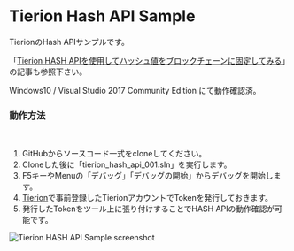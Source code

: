 # Tierion Hash API Sample
TierionのHash APIサンプルです。

「[Tierion HASH APIを使用してハッシュ値をブロックチェーンに固定してみる](https://mining.watch/2018/01/07/tierion-hash-api/)」の記事も参照下さい。

Windows10 / Visual Studio 2017 Community Edition にて動作確認済。

### 動作方法
  
1. GitHubからソースコード一式をcloneしてください。 
2. Cloneした後に「tierion_hash_api_001.sln」を実行します。
3. F5キーやMenuの「デバッグ」「デバッグの開始」からデバッグを開始します。
4. [Tierion](https://tierion.com/)で事前登録したTierionアカウントでTokenを発行しておきます。
5. 発行したTokenをツール上に張り付けすることでHASH APIの動作確認が可能です。

![Tierion HASH API Sample screenshot](https://mining.watch/wp/wp-content/uploads/2018/01/tierion_hash_api_sample.png)

